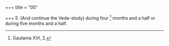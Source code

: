 +++
title = "05"

+++
5. (And continue the Veda-study) during four [^2]  months and a half or during five months and a half.


[^2]:  Gautama XVI, 2.
